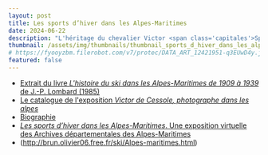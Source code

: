 ```yaml
---
layout: post
title: Les sports d’hiver dans les Alpes-Maritimes
date: 2024-06-22
description: "L'héritage du chevalier Victor <span class='capitales'>Spitalieri de Cessole</span>"
thumbnail: /assets/img/thumbnails/thumbnail_sports_d_hiver_dans_les_alpes_maritimes.png
# https://fyooyzbm.filerobot.com/v7/protec/DATA_ART_12421951-q3EUwD4y.jpg?vh=a10c13&ci_seal=7c1227c177&w=1280
featured: false
---
```


- [Extrait du livre *L'histoire du ski dans les Alpes-Maritimes de 1909 à 1939* de J.-P. <span class="capitales">Lombard</span> (1985)](https://excerpts.numilog.com/books/9782903574055.pdf)
- [Le catalogue de l'exposition *Victor <span class="capitales">de Cessole</span>, photographe dans les alpes*](http://www.victordecessole.org/pge/pge_catalogue.php)
- [Biographie](http://www.victordecessole.org/pge/pge_biographie.php)
- [*Les sports d’hiver dans les Alpes-Maritimes*. Une exposition virtuelle des Archives départementales des Alpes-Maritimes](https://cds.departement06.fr/documents/A-votre-service/Culture/archives/Expo-virtuelle/sports_hiver/cg06-archives_expv_ski_catalogue.pdf)
- (http://brun.olivier06.free.fr/ski/Alpes-maritimes.html)